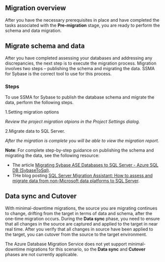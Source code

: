 ## Migration overview

After you have the necessary prerequisites in place and have completed the tasks associated with the **Pre-migration** stage, you are ready to perform the schema and data migration.

## Migrate schema and data

After you have completed assessing your databases and addressing any discrepancies, the next step is to execute the migration process. Migration involves two steps – publishing the schema and migrating the data. SSMA for Sybase is the correct tool to use for this process.

### Steps

To use SSMA for Sybase to publish the database schema and migrate the data, perform the following steps.

1.Setting migration options

_Review the project migration otpions in the Project Settings dialog._

2.Migrate data to SQL Server.

_After the migration is complete you will be able to view the migration report._

**Note**: For complete step-by-step guidance on publishing the schema and migrating the data, see the following resource:

* The article [Migrating Sybase ASE Databases to SQL Server - Azure SQL DB (SybaseToSql)](https://docs.microsoft.com/en-us/sql/ssma/sybase/migrating-sybase-ase-databases-to-sql-server-azure-sql-db-sybasetosql).
* THe blog posting [SQL Server Migration Assistant: How to assess and migrate data from non-Microsoft data platforms to SQL Server](https://blogs.msdn.microsoft.com/datamigration/2016/11/16/sql-server-migration-assistant-how-to-assess-and-migrate-databases-from-non-microsoft-data-platforms-to-sql-server/).

## Data sync and Cutover

With minimal-downtime migrations, the source you are migrating continues to change, drifting from the target in terms of data and schema, after the one-time migration occurs. During the **Data sync** phase, you need to ensure that all changes in the source are captured and applied to the target in near real time. After you verify that all changes in source have been applied to the target, you can cutover from the source to the target environment.

The Azure Database Migration Service does not yet support minimal-downtime migrations for this scenario, so the **Data sync** and **Cutover** phases are not currently applicable.